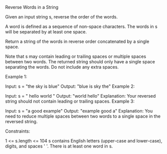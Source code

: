Reverse Words in a String

Given an input string s, reverse the order of the words.

A word is defined as a sequence of non-space characters. The words in s will be separated by at least one space.

Return a string of the words in reverse order concatenated by a single space.

Note that s may contain leading or trailing spaces or multiple spaces between two words. The returned string should only have a single space separating the words. Do not include any extra spaces.

 

Example 1:

Input: s = "the sky is blue"
Output: "blue is sky the"
Example 2:

Input: s = "  hello world  "
Output: "world hello"
Explanation: Your reversed string should not contain leading or trailing spaces.
Example 3:

Input: s = "a good   example"
Output: "example good a"
Explanation: You need to reduce multiple spaces between two words to a single space in the reversed string.
 

Constraints:

1 <= s.length <= 104
s contains English letters (upper-case and lower-case), digits, and spaces ' '.
There is at least one word in s.
